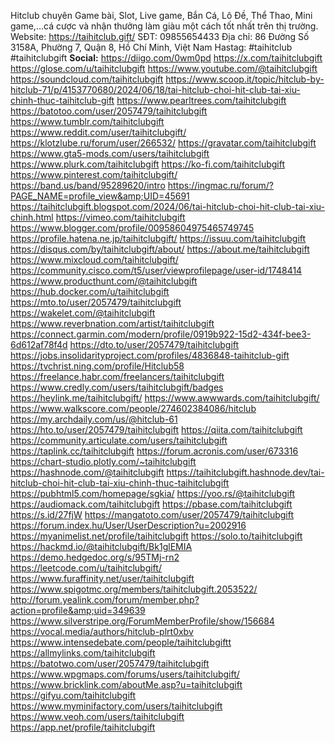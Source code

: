 Hitclub chuyên Game bài, Slot, Live game, Bắn Cá, Lô Đề, Thể Thao, Mini game,...cá cược và nhận thưởng làm giàu một cách tốt nhất trên thị trường.
Website: <a href="https://taihitclub.gift/">https://taihitclub.gift/</a>
SĐT: 09855654433
Địa chỉ: 86 Đường Số 3158A, Phường 7, Quận 8, Hồ Chí Minh, Việt Nam
Hastag: #taihitclub #taihitclubgift
<strong>Social:</strong>
<a href="https://diigo.com/0wm0pd">https://diigo.com/0wm0pd</a>
<a href="https://x.com/taihitclubgift">https://x.com/taihitclubgift</a>
<a href="https://glose.com/u/taihitclubgift">https://glose.com/u/taihitclubgift</a>
<a href="https://www.youtube.com/@taihitclubgift">https://www.youtube.com/@taihitclubgift</a>
<a href="https://soundcloud.com/taihitclubgift">https://soundcloud.com/taihitclubgift</a>
<a href="https://www.scoop.it/topic/hitclub-by-hitclub-71/p/4153770680/2024/06/18/tai-hitclub-choi-hit-club-tai-xiu-chinh-thuc-taihitclub-gift">https://www.scoop.it/topic/hitclub-by-hitclub-71/p/4153770680/2024/06/18/tai-hitclub-choi-hit-club-tai-xiu-chinh-thuc-taihitclub-gift</a>
<a href="https://www.pearltrees.com/taihitclubgift">https://www.pearltrees.com/taihitclubgift</a>
<a href="https://batotoo.com/user/2057479/taihitclubgift">https://batotoo.com/user/2057479/taihitclubgift</a>
<a href="https://www.tumblr.com/taihitclubgift">https://www.tumblr.com/taihitclubgift</a>
<a href="https://www.reddit.com/user/taihitclubgift/">https://www.reddit.com/user/taihitclubgift/</a>
<a href="https://klotzlube.ru/forum/user/266532/">https://klotzlube.ru/forum/user/266532/</a>
<a href="https://gravatar.com/taihitclubgift">https://gravatar.com/taihitclubgift</a>
<a href="https://www.gta5-mods.com/users/taihitclubgift">https://www.gta5-mods.com/users/taihitclubgift</a>
<a href="https://www.plurk.com/taihitclubgift">https://www.plurk.com/taihitclubgift</a>
<a href="https://ko-fi.com/taihitclubgift">https://ko-fi.com/taihitclubgift</a>
<a href="https://www.pinterest.com/taihitclubgift/">https://www.pinterest.com/taihitclubgift/</a>
<a href="https://band.us/band/95289620/intro">https://band.us/band/95289620/intro</a>
<a href="https://ingmac.ru/forum/?PAGE_NAME=profile_view&amp;UID=45691">https://ingmac.ru/forum/?PAGE_NAME=profile_view&amp;UID=45691</a>
<a href="https://taihitclubgift.blogspot.com/2024/06/tai-hitclub-choi-hit-club-tai-xiu-chinh.html">https://taihitclubgift.blogspot.com/2024/06/tai-hitclub-choi-hit-club-tai-xiu-chinh.html</a>
<a href="https://vimeo.com/taihitclubgift">https://vimeo.com/taihitclubgift</a>
<a href="https://www.blogger.com/profile/00958604975465749745">https://www.blogger.com/profile/00958604975465749745</a>
<a href="https://profile.hatena.ne.jp/taihitclubgift/">https://profile.hatena.ne.jp/taihitclubgift/</a>
<a href="https://issuu.com/taihitclubgift">https://issuu.com/taihitclubgift</a>
<a href="https://disqus.com/by/taihitclubgift/about/">https://disqus.com/by/taihitclubgift/about/</a>
<a href="https://about.me/taihitclubgift">https://about.me/taihitclubgift</a>
<a href="https://www.mixcloud.com/taihitclubgift/">https://www.mixcloud.com/taihitclubgift/</a>
<a href="https://community.cisco.com/t5/user/viewprofilepage/user-id/1748414">https://community.cisco.com/t5/user/viewprofilepage/user-id/1748414</a>
<a href="https://www.producthunt.com/@taihitclubgift">https://www.producthunt.com/@taihitclubgift</a>
<a href="https://hub.docker.com/u/taihitclubgift">https://hub.docker.com/u/taihitclubgift</a>
<a href="https://mto.to/user/2057479/taihitclubgift">https://mto.to/user/2057479/taihitclubgift</a>
<a href="https://wakelet.com/@taihitclubgift">https://wakelet.com/@taihitclubgift</a>
<a href="https://www.reverbnation.com/artist/taihitclubgift">https://www.reverbnation.com/artist/taihitclubgift</a>
<a href="https://connect.garmin.com/modern/profile/0919b922-15d2-434f-bee3-6d612af78f4d">https://connect.garmin.com/modern/profile/0919b922-15d2-434f-bee3-6d612af78f4d</a>
<a href="https://dto.to/user/2057479/taihitclubgift">https://dto.to/user/2057479/taihitclubgift</a>
<a href="https://jobs.insolidarityproject.com/profiles/4836848-taihitclub-gift">https://jobs.insolidarityproject.com/profiles/4836848-taihitclub-gift</a>
<a href="https://tvchrist.ning.com/profile/Hitclub58">https://tvchrist.ning.com/profile/Hitclub58</a>
<a href="https://freelance.habr.com/freelancers/taihitclubgift">https://freelance.habr.com/freelancers/taihitclubgift</a>
<a href="https://www.credly.com/users/taihitclubgift/badges">https://www.credly.com/users/taihitclubgift/badges</a>
<a href="https://heylink.me/taihitclubgift/">https://heylink.me/taihitclubgift/</a>
<a href="https://www.awwwards.com/taihitclubgift/">https://www.awwwards.com/taihitclubgift/</a>
<a href="https://www.walkscore.com/people/274602384086/hitclub">https://www.walkscore.com/people/274602384086/hitclub</a>
<a href="https://my.archdaily.com/us/@hitclub-61">https://my.archdaily.com/us/@hitclub-61</a>
<a href="https://hto.to/user/2057479/taihitclubgift">https://hto.to/user/2057479/taihitclubgift</a>
<a href="https://qiita.com/taihitclubgift">https://qiita.com/taihitclubgift</a>
<a href="https://community.articulate.com/users/taihitclubgift">https://community.articulate.com/users/taihitclubgift</a>
<a href="https://taplink.cc/taihitclubgift">https://taplink.cc/taihitclubgift</a>
<a href="https://forum.acronis.com/user/673316">https://forum.acronis.com/user/673316</a>
<a href="https://chart-studio.plotly.com/~taihitclubgift">https://chart-studio.plotly.com/~taihitclubgift</a>
<a href="https://hashnode.com/@taihitclubgift">https://hashnode.com/@taihitclubgift</a>
<a href="https://taihitclubgift.hashnode.dev/tai-hitclub-choi-hit-club-tai-xiu-chinh-thuc-taihitclubgift">https://taihitclubgift.hashnode.dev/tai-hitclub-choi-hit-club-tai-xiu-chinh-thuc-taihitclubgift</a>
<a href="https://pubhtml5.com/homepage/sgkia/">https://pubhtml5.com/homepage/sgkia/</a>
<a href="https://yoo.rs/@taihitclubgift">https://yoo.rs/@taihitclubgift</a>
<a href="https://audiomack.com/taihitclubgift">https://audiomack.com/taihitclubgift</a>
<a href="https://pbase.com/taihitclubgift">https://pbase.com/taihitclubgift</a>
<a href="https://s.id/27fjW">https://s.id/27fjW</a>
<a href="https://mangatoto.com/user/2057479/taihitclubgift">https://mangatoto.com/user/2057479/taihitclubgift</a>
<a href="https://forum.index.hu/User/UserDescription?u=2002916">https://forum.index.hu/User/UserDescription?u=2002916</a>
<a href="https://myanimelist.net/profile/taihitclubgift">https://myanimelist.net/profile/taihitclubgift</a>
<a href="https://solo.to/taihitclubgift">https://solo.to/taihitclubgift</a>
<a href="https://hackmd.io/@taihitclubgift/Bk1glEMIA">https://hackmd.io/@taihitclubgift/Bk1glEMIA</a>
<a href="https://demo.hedgedoc.org/s/95TMj-rn2">https://demo.hedgedoc.org/s/95TMj-rn2</a>
<a href="https://leetcode.com/u/taihitclubgift/">https://leetcode.com/u/taihitclubgift/</a>
<a href="https://www.furaffinity.net/user/taihitclubgift">https://www.furaffinity.net/user/taihitclubgift</a>
<a href="https://www.spigotmc.org/members/taihitclubgift.2053522/">https://www.spigotmc.org/members/taihitclubgift.2053522/</a>
<a href="http://forum.yealink.com/forum/member.php?action=profile&amp;uid=349639">http://forum.yealink.com/forum/member.php?action=profile&amp;uid=349639</a>
<a href="https://www.silverstripe.org/ForumMemberProfile/show/156684">https://www.silverstripe.org/ForumMemberProfile/show/156684</a>
<a href="https://vocal.media/authors/hitclub-plrt0xbv">https://vocal.media/authors/hitclub-plrt0xbv</a>
<a href="https://www.intensedebate.com/people/taihitclubgiftt">https://www.intensedebate.com/people/taihitclubgiftt</a>
<a href="https://allmylinks.com/taihitclubgift">https://allmylinks.com/taihitclubgift</a>
<a href="https://batotwo.com/user/2057479/taihitclubgift">https://batotwo.com/user/2057479/taihitclubgift</a>
<a href="https://www.wpgmaps.com/forums/users/taihitclubgift/">https://www.wpgmaps.com/forums/users/taihitclubgift/</a>
<a href="https://www.bricklink.com/aboutMe.asp?u=taihitclubgift">https://www.bricklink.com/aboutMe.asp?u=taihitclubgift</a>
<a href="https://gifyu.com/taihitclubgift">https://gifyu.com/taihitclubgift</a>
<a href="https://www.myminifactory.com/users/taihitclubgift">https://www.myminifactory.com/users/taihitclubgift</a>
<a href="https://www.veoh.com/users/taihitclubgift">https://www.veoh.com/users/taihitclubgift</a>
<a href="https://app.net/profile/taihitclubgift">https://app.net/profile/taihitclubgift</a>